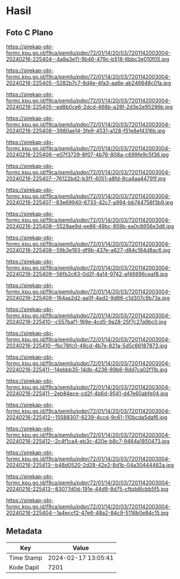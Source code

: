 # Hasil

## Foto C Plano

https://sirekap-obj-formc.kpu.go.id/f9ca/pemilu/pdpr/72/01/14/20/03/7201142003004-20240216-225404--4a9a3e11-9b46-479c-b518-6bbc3e010f05.jpg

https://sirekap-obj-formc.kpu.go.id/f9ca/pemilu/pdpr/72/01/14/20/03/7201142003004-20240216-225405--5282b7c7-8d4e-4fa3-aa6e-ab246648c01a.jpg

https://sirekap-obj-formc.kpu.go.id/f9ca/pemilu/pdpr/72/01/14/20/03/7201142003004-20240216-225405--ed8b0ce6-2dcd-468b-a28f-2d3e2e95296b.jpg

https://sirekap-obj-formc.kpu.go.id/f9ca/pemilu/pdpr/72/01/14/20/03/7201142003004-20240216-225406--3980ae14-3fe9-4531-a128-f51e8ef4316b.jpg

https://sirekap-obj-formc.kpu.go.id/f9ca/pemilu/pdpr/72/01/14/20/03/7201142003004-20240216-225406--e07f3729-8f07-4b76-808a-c699fe9c5f36.jpg

https://sirekap-obj-formc.kpu.go.id/f9ca/pemilu/pdpr/72/01/14/20/03/7201142003004-20240216-225407--76122bd2-b3f1-4051-a8fd-8ca4aa44791f.jpg

https://sirekap-obj-formc.kpu.go.id/f9ca/pemilu/pdpr/72/01/14/20/03/7201142003004-20240216-225407--83e69940-6733-42c7-a994-bb744758f3b9.jpg

https://sirekap-obj-formc.kpu.go.id/f9ca/pemilu/pdpr/72/01/14/20/03/7201142003004-20240216-225408--5529ae9d-ee86-49bc-859b-ea0c6656e3d6.jpg

https://sirekap-obj-formc.kpu.go.id/f9ca/pemilu/pdpr/72/01/14/20/03/7201142003004-20240216-225408--59b3e193-df9b-437e-a627-d84c184d8ac6.jpg

https://sirekap-obj-formc.kpu.go.id/f9ca/pemilu/pdpr/72/01/14/20/03/7201142003004-20240216-225409--56fb2c63-0d2f-4a14-9742-af46696ceaf8.jpg

https://sirekap-obj-formc.kpu.go.id/f9ca/pemilu/pdpr/72/01/14/20/03/7201142003004-20240216-225409--164aa2d2-aa0f-4ad2-9d86-c1d307c9b73a.jpg

https://sirekap-obj-formc.kpu.go.id/f9ca/pemilu/pdpr/72/01/14/20/03/7201142003004-20240216-225410--c557baf1-169e-4cd5-9a28-25f7c27a9bc0.jpg

https://sirekap-obj-formc.kpu.go.id/f9ca/pemilu/pdpr/72/01/14/20/03/7201142003004-20240216-225410--fbc78fc0-48cd-4b7e-821a-5d5c66187873.jpg

https://sirekap-obj-formc.kpu.go.id/f9ca/pemilu/pdpr/72/01/14/20/03/7201142003004-20240216-225411--14ebbb35-14db-4236-89b6-9dd7ca02f11b.jpg

https://sirekap-obj-formc.kpu.go.id/f9ca/pemilu/pdpr/72/01/14/20/03/7201142003004-20240216-225411--2eb84ece-cd2f-4b6d-9541-d47e60abfe04.jpg

https://sirekap-obj-formc.kpu.go.id/f9ca/pemilu/pdpr/72/01/14/20/03/7201142003004-20240216-225412--15588307-6239-4ccd-9c61-110bcda5daf6.jpg

https://sirekap-obj-formc.kpu.go.id/f9ca/pemilu/pdpr/72/01/14/20/03/7201142003004-20240216-225412--2c4f1ca4-eb3c-420e-b8c7-9464a1850473.jpg

https://sirekap-obj-formc.kpu.go.id/f9ca/pemilu/pdpr/72/01/14/20/03/7201142003004-20240216-225413--b48d0520-2d28-42e2-8d1b-04a30444462a.jpg

https://sirekap-obj-formc.kpu.go.id/f9ca/pemilu/pdpr/72/01/14/20/03/7201142003004-20240216-225413--83077d0d-191e-44d9-8d75-cfbdd6cbb5f5.jpg

https://sirekap-obj-formc.kpu.go.id/f9ca/pemilu/pdpr/72/01/14/20/03/7201142003004-20240216-225404--1a4eccf2-47e6-48a2-84c9-5116b0e84c15.jpg


## Metadata

| Key        | Value               |
| ---------- | ------------------- |
| Time Stamp | 2024-02-17 13:05:41 |
| Kode Dapil | 7201                |



